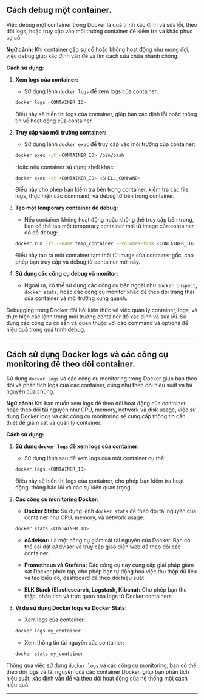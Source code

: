 ## Cách debug một container.

Việc debug một container trong Docker là quá trình xác định và sửa lỗi, theo dõi logs, hoặc truy cập vào môi trường container để kiểm tra và khắc phục sự cố.

**Ngữ cảnh:**
Khi container gặp sự cố hoặc không hoạt động như mong đợi, việc debug giúp xác định vấn đề và tìm cách sửa chữa nhanh chóng.

**Cách sử dụng:**

1. **Xem logs của container:**

   - Sử dụng lệnh `docker logs` để xem logs của container:

   ```bash
   docker logs <CONTAINER_ID>
   ```

   Điều này sẽ hiển thị logs của container, giúp bạn xác định lỗi hoặc thông tin về hoạt động của container.

2. **Truy cập vào môi trường container:**

   - Sử dụng lệnh `docker exec` để truy cập vào môi trường của container:

   ```bash
   docker exec -it <CONTAINER_ID> /bin/bash
   ```

   Hoặc nếu container sử dụng shell khác:

   ```bash
   docker exec -it <CONTAINER_ID> <SHELL_COMMAND>
   ```

   Điều này cho phép bạn kiểm tra bên trong container, kiểm tra các file, logs, thực hiện các command, và debug từ bên trong container.

3. **Tạo một temporary container để debug:**

   - Nếu container không hoạt động hoặc không thể truy cập bên trong, bạn có thể tạo một temporary container mới từ image của container đó để debug:

   ```bash
   docker run -it --name temp_container --volumes-from <CONTAINER_ID> <IMAGE_NAME> /bin/bash
   ```

   Điều này tạo ra một container tạm thời từ image của container gốc, cho phép bạn truy cập và debug từ container mới này.

4. **Sử dụng các công cụ debug và monitor:**
   - Ngoài ra, có thể sử dụng các công cụ bên ngoài như `docker inspect`, `docker stats`, hoặc các công cụ monitor khác để theo dõi trạng thái của container và môi trường xung quanh.

Debugging trong Docker đòi hỏi kiến thức về việc quản lý container, logs, và thực hiện các lệnh trong môi trường container để xác định và sửa lỗi. Sử dụng các công cụ có sẵn và quen thuộc với các command và options để hiệu quả trong quá trình debug.

---

## Cách sử dụng Docker logs và các công cụ monitoring để theo dõi container.

Sử dụng `docker logs` và các công cụ monitoring trong Docker giúp bạn theo dõi và phân tích logs của các container, cũng như theo dõi hiệu suất và tài nguyên của chúng.

**Ngữ cảnh:**
Khi bạn muốn xem logs để theo dõi hoạt động của container hoặc theo dõi tài nguyên như CPU, memory, network và disk usage, việc sử dụng Docker logs và các công cụ monitoring sẽ cung cấp thông tin cần thiết để giám sát và quản lý container.

**Cách sử dụng:**

1. **Sử dụng `docker logs` để xem logs của container:**

   - Sử dụng lệnh sau để xem logs của một container cụ thể:

   ```bash
   docker logs <CONTAINER_ID>
   ```

   Điều này sẽ hiển thị logs của container, cho phép bạn kiểm tra hoạt động, thông báo lỗi và các sự kiện quan trọng.

2. **Các công cụ monitoring Docker:**

   - **Docker Stats:** Sử dụng lệnh `docker stats` để theo dõi tài nguyên của container như CPU, memory, và network usage:

   ```bash
   docker stats <CONTAINER_ID>
   ```

   - **cAdvisor:** Là một công cụ giám sát tài nguyên của Docker. Bạn có thể cài đặt cAdvisor và truy cập giao diện web để theo dõi các container.

   - **Prometheus và Grafana:** Các công cụ này cung cấp giải pháp giám sát Docker phức tạp, cho phép bạn tự động hóa việc thu thập dữ liệu và tạo biểu đồ, dashboard để theo dõi hiệu suất.

   - **ELK Stack (Elasticsearch, Logstash, Kibana):** Cho phép bạn thu thập, phân tích và trực quan hóa logs từ Docker containers.

3. **Ví dụ sử dụng Docker logs và Docker Stats:**

   - Xem logs của container:

   ```bash
   docker logs my_container
   ```

   - Xem thông tin tài nguyên của container:

   ```bash
   docker stats my_container
   ```

Thông qua việc sử dụng `docker logs` và các công cụ monitoring, bạn có thể theo dõi logs và tài nguyên của các container Docker, giúp bạn phân tích hiệu suất, xác định vấn đề và theo dõi hoạt động của hệ thống một cách hiệu quả.

---
